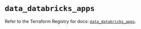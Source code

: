 # `data_databricks_apps`

Refer to the Terraform Registry for docs: [`data_databricks_apps`](https://registry.terraform.io/providers/databricks/databricks/1.84.0/docs/data-sources/apps).
